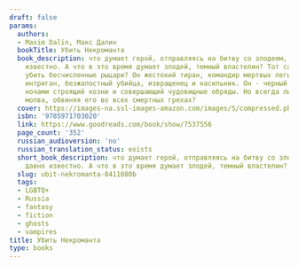 ```yaml
---
draft: false
params:
  authors:
  - Maxim Dalin, Макс Далин
  bookTitle: Убить Некроманта
  book_description: что думает герой, отправляясь на битву со злодеем, всем давно
    известно. А что в это время думает злодей, темный властелин? Тот самый, кого мечтают
    убить бесчисленные рыцари? Он жестокий тиран, командир мертвых легионов, коварный
    интриган, безжалостный убийца, извращенец и насильник. Он - черный маг на троне,
    ночами строящий козни и совершающий чудовищные обряды. Но всегда ли права людская
    молва, обвиняя его во всех смертных грехах?
  cover: https://images-na.ssl-images-amazon.com/images/S/compressed.photo.goodreads.com/books/1263149924i/7537556.jpg
  isbn: '9785971703020'
  link: https://www.goodreads.com/book/show/7537556
  page_count: '352'
  russian_audioversion: 'no'
  russian_translation_status: exists
  short_book_description: что думает герой, отправляясь на битву со злодеем, всем
    давно известно. А что в это время думает злодей, темный властелин?
  slug: ubit-nekromanta-8411080b
  tags:
  - LGBTQ+
  - Russia
  - fantasy
  - fiction
  - ghosts
  - vampires
title: Убить Некроманта
type: books
---
```

